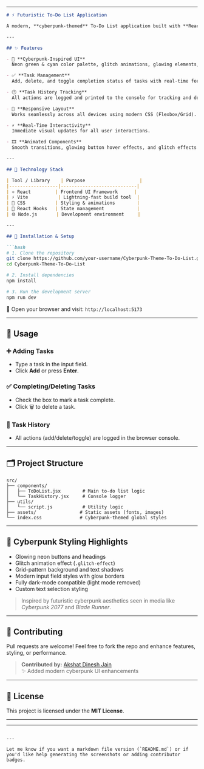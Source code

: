 
---

```markdown
# ⚡ Futuristic To-Do List Application

A modern, **cyberpunk-themed** To-Do List application built with **React** and **Vite**, featuring a sleek, neon-inspired UI and powerful task management features.

---

## ✨ Features

- 🎨 **Cyberpunk-Inspired UI**  
  Neon green & cyan color palette, glitch animations, glowing elements, and high-contrast grid backgrounds for a futuristic visual appeal.

- ✅ **Task Management**  
  Add, delete, and toggle completion status of tasks with real-time feedback.

- 🕒 **Task History Tracking**  
  All actions are logged and printed to the console for tracking and debugging.

- 📱 **Responsive Layout**  
  Works seamlessly across all devices using modern CSS (Flexbox/Grid).

- ⚡ **Real-Time Interactivity**  
  Immediate visual updates for all user interactions.

- 🎞️ **Animated Components**  
  Smooth transitions, glowing button hover effects, and glitch effects enhance UX.

---

## 🧰 Technology Stack

| Tool / Library    | Purpose                    |
|------------------|----------------------------|
| ⚛️ React         | Frontend UI Framework      |
| ⚡ Vite           | Lightning-fast build tool  |
| 🎨 CSS           | Styling & animations        |
| 🧠 React Hooks   | State management            |
| 🌐 Node.js       | Development environment     |

---

## 🧪 Installation & Setup

```bash
# 1. Clone the repository
git clone https://github.com/your-username/Cyberpunk-Theme-To-Do-List.git
cd Cyberpunk-Theme-To-Do-List

# 2. Install dependencies
npm install

# 3. Run the development server
npm run dev
```

🔗 Open your browser and visit: `http://localhost:5173`

---

## 🚀 Usage

### ➕ Adding Tasks
- Type a task in the input field.
- Click **Add** or press **Enter**.

### ✅ Completing/Deleting Tasks
- Check the box to mark a task complete.
- Click 🗑️ to delete a task.

### 📜 Task History
- All actions (add/delete/toggle) are logged in the browser console.

---

## 🗂 Project Structure

```
src/
├── components/         
│   ├── ToDoList.jsx        # Main to-do list logic
│   └── TaskHistory.jsx     # Console logger
├── utils/
│   └── script.js           # Utility logic
├── assets/                # Static assets (fonts, images)
└── index.css              # Cyberpunk-themed global styles
```

---

## 🌌 Cyberpunk Styling Highlights

- Glowing neon buttons and headings
- Glitch animation effect (`.glitch-effect`)
- Grid-pattern background and text shadows
- Modern input field styles with glow borders
- Fully dark-mode compatible (light mode removed)
- Custom text selection styling

> Inspired by futuristic cyberpunk aesthetics seen in media like *Cyberpunk 2077* and *Blade Runner*.

---

## 🤝 Contributing

Pull requests are welcome! Feel free to fork the repo and enhance features, styling, or performance.

> **Contributed by:** [Akshat Dinesh Jain](https://github.com/akshatdjain)  
> ✨ Added modern cyberpunk UI enhancements

---

## 📄 License

This project is licensed under the **MIT License**.

---



---

```

---

Let me know if you want a markdown file version (`README.md`) or if you'd like help generating the screenshots or adding contributor badges.
